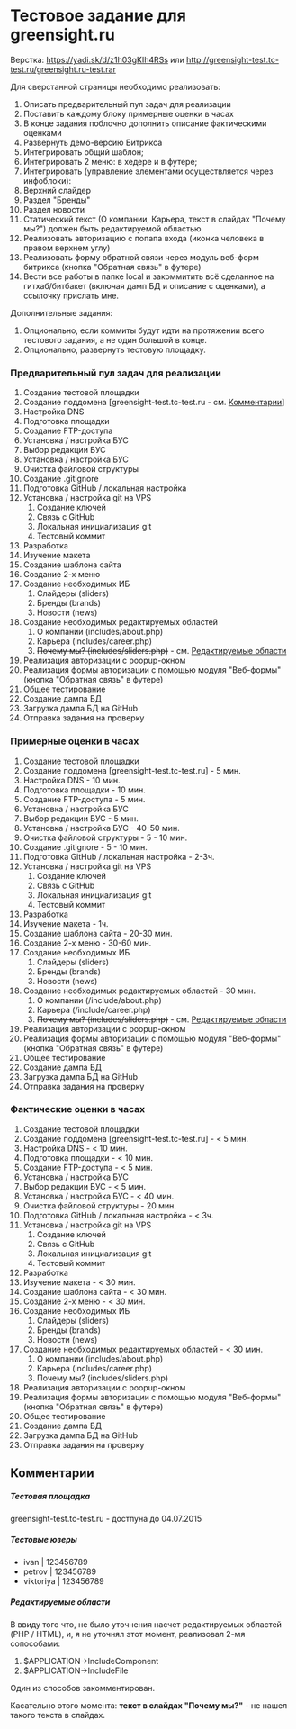 # Тестовое задание для greensight.ru

Верстка: https://yadi.sk/d/z1h03gKIh4RSs или http://greensight-test.tc-test.ru/greensight.ru-test.rar

Для сверстанной страницы необходимо реализовать:

1. Описать предварительный пул задач для реализации
2. Поставить каждому блоку примерные оценки в часах
3. В конце задания поблочно дополнить описание фактическими оценками
4. Развернуть демо-версию Битрикса
5. Интегрировать общий шаблон;
6. Интегрировать 2 меню: в хедере и в футере;
7. Интегрировать (управление элементами осуществляется через инфоблоки):
 1. Верхний слайдер
 2. Раздел "Бренды"
 3. Раздел новости
8. Статический текст (О компании, Карьера, текст в слайдах "Почему мы?") должен быть редактируемой областью
9. Реализовать авторизацию с попапа входа (иконка человека в правом верхнем углу)
10. Реализовать форму обратной связи через модуль веб-форм битрикса (кнопка "Обратная связь" в футере)
11. Вести все работы в папке local и закоммитить всё сделанное на гитхаб/битбакет (включая дамп БД и описание с оценками), а ссылочку прислать мне.

Дополнительные задания:

1. Опционально, если коммиты будут идти на протяжении всего тестового задания, а не один большой в конце.
2. Опционально, развернуть тестовую площадку.

### Предварительный пул задач для реализации
1. Создание тестовой площадки
 1. Создание поддомена [greensight-test.tc-test.ru - см. [Комментарии](#Комментарии)]
 2. Настройка DNS
 3. Подготовка площадки
 4. Создание FTP-доступа
2. Установка / настройка БУС
 1. Выбор редакции БУС
 2. Установка / настройка БУС
 3. Очистка файловой структуры
 4. Создание .gitignore
3. Подготовка GitHub / локальная настройка
 1. Установка / настройка git на VPS
	1. Создание ключей
	2. Связь с GitHub
	3. Локальная инициализация git
	4. Тестовый коммит
4. Разработка
 1. Изучение макета
 2. Создание шаблона сайта
 3. Создание 2-х меню
 4. Создание необходимых ИБ
	1. Слайдеры (sliders)
	2. Бренды (brands)
	3. Новости (news)
 5. Создание необходимых редактируемых областей
	1. О компании (includes/about.php)
	2. Карьера (includes/career.php)
	3. ~~Почему мы? (includes/sliders.php)~~ - см. [Редактируемые области](#Редактируемые-области)
 6. Реализация авторизации с poopup-окном
 7. Реализация формы авторизации с помощью модуля "Веб-формы" (кнопка "Обратная связь" в футере)
5. Общее тестирование
6. Создание дампа БД
7. Загрузка дампа БД на GitHub
8. Отправка задания на проверку

### Примерные оценки в часах
1. Создание тестовой площадки
 1. Создание поддомена [greensight-test.tc-test.ru] - 5 мин.
 2. Настройка DNS - 10 мин.
 3. Подготовка площадки - 10 мин.
 4. Создание FTP-доступа - 5 мин.
2. Установка / настройка БУС
 1. Выбор редакции БУС - 5 мин.
 2. Установка / настройка БУС - 40-50 мин.
 3. Очистка файловой структуры - 5 - 10 мин.
 4. Создание .gitignore - 5 - 10 мин.
3. Подготовка GitHub / локальная настройка - 2-3ч.
 1. Установка / настройка git на VPS
	1. Создание ключей
	2. Связь с GitHub
	3. Локальная инициализация git
	4. Тестовый коммит
4. Разработка
 1. Изучение макета - 1ч.
 2. Создание шаблона сайта - 20-30 мин.
 3. Создание 2-х меню - 30-60 мин.
 4. Создание необходимых ИБ
	1. Слайдеры (sliders)
	2. Бренды (brands)
	3. Новости (news)
 5. Создание необходимых редактируемых областей - 30 мин.
	1. О компании (/include/about.php)
	2. Карьера (/include/career.php)
	3. ~~Почему мы? (includes/sliders.php)~~ - см. [Редактируемые области](#Редактируемые-области)
 6. Реализация авторизации с poopup-окном
 7. Реализация формы авторизации с помощью модуля "Веб-формы" (кнопка "Обратная связь" в футере)
5. Общее тестирование
6. Создание дампа БД
7. Загрузка дампа БД на GitHub
8. Отправка задания на проверку

### Фактические оценки в часах
1. Создание тестовой площадки
 1. Создание поддомена [greensight-test.tc-test.ru] - < 5 мин.
 2. Настройка DNS - < 10 мин.
 3. Подготовка площадки - < 10 мин.
 4. Создание FTP-доступа - < 5 мин.
2. Установка / настройка БУС
 1. Выбор редакции БУС - < 5 мин.
 2. Установка / настройка БУС - < 40 мин.
 3. Очистка файловой структуры - 20 мин.
3. Подготовка GitHub / локальная настройка - < 3ч.
 1. Установка / настройка git на VPS
	1. Создание ключей
	2. Связь с GitHub
	3. Локальная инициализация git
	4. Тестовый коммит
4. Разработка
 1. Изучение макета - < 30 мин.
 2. Создание шаблона сайта - < 30 мин.
 3. Создание 2-х меню - < 30 мин.
 4. Создание необходимых ИБ
	1. Слайдеры (sliders)
	2. Бренды (brands)
	3. Новости (news)
 5. Создание необходимых редактируемых областей - < 30 мин.
	1. О компании (includes/about.php)
	2. Карьера (includes/career.php)
	3. Почему мы? (includes/sliders.php)
 6. Реализация авторизации с poopup-окном
 7. Реализация формы авторизации с помощью модуля "Веб-формы" (кнопка "Обратная связь" в футере)
5. Общее тестирование
6. Создание дампа БД
7. Загрузка дампа БД на GitHub
8. Отправка задания на проверку

## Комментарии
##### Тестовая площадка
greensight-test.tc-test.ru - достпуна до 04.07.2015
##### Тестовые юзеры
* ivan 		| 123456789
* petrov 	| 123456789
* viktoriya	| 123456789

##### Редактируемые области
В ввиду того что, не было уточнения насчет редактируемых областей (PHP / HTML), и, я не уточнял этот момент, реализовал 2-мя сопособами:
1. $APPLICATION->IncludeComponent
2. $APPLICATION->IncludeFile

Один из способов закомментирован.

Касательно этого момента: **текст в слайдах "Почему мы?"** - не нашел такого текста в слайдах.
